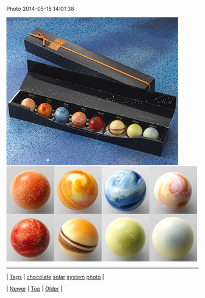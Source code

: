 <!--
title: Photo 2014-05-18 14
date: 2020-06-28T15:27:00.289Z
tags: chocolate, solar, system, photo
-->


Photo 2014-05-18 14:01:38

![](86106708172-0.jpg)
![](86106708172-1.jpg)

<!--BOTTOM-POST-NAVIGATION-->
---

| [Tags](tags.md) | [chocolate](tag-chocolate.md) [solar](tag-solar.md) [system](tag-system.md) [photo](tag-photo.md) |

| [Newer](86096706452.md) | [Top](index.md) | [Older](86119500749.md) |